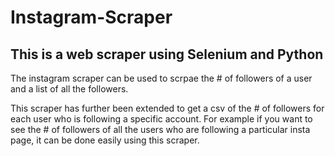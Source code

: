 # Instagram-Scraper

## This is a web scraper using Selenium and Python

The instagram scraper can be used to scrpae the # of followers of a user and a list of all the followers.

This scraper has further been extended to get a csv of the # of followers for each user who is following a specific account. For example if you want to see the # of followers of all the users who are following a particular insta page, it can be done easily using this scraper.
